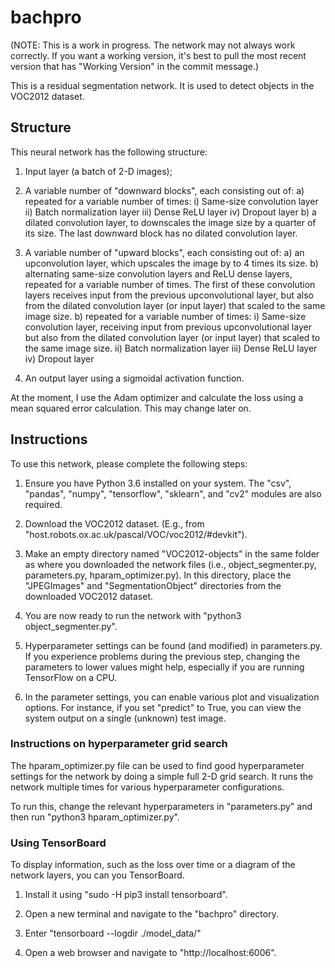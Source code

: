 # bachpro

(NOTE: This is a work in progress. The network may not always work correctly. If you want a working version, it's best to pull the most recent version that has "Working Version" in the commit message.)

This is a residual segmentation network. It is used to detect objects in the VOC2012 dataset.

## Structure

This neural network has the following structure:
1) Input layer (a batch of 2-D images);

2) A variable number of "downward blocks", each consisting out of:
	a) repeated for a variable number of times:
          i) Same-size convolution layer
         ii) Batch normalization layer
        iii) Dense ReLU layer
         iv) Dropout layer
	b) a dilated convolution layer, to downscales the image size by a quarter of its size. The last downward block has no dilated convolution layer.

3) A variable number of "upward blocks", each consisting out of:
	a) an upconvolution layer, which upscales the image by to 4 times its size.
	b) alternating same-size convolution layers and ReLU dense layers, repeated for a variable number of times. The first of these convolution layers receives input from the previous upconvolutional layer, but also from the dilated convolution layer (or input layer) that scaled to the same image size.
    b) repeated for a variable number of times:
          i) Same-size convolution layer, receiving input from previous upconvolutional layer but also from the dilated convolution layer (or input layer) that scaled to the same image size.
         ii) Batch normalization layer
        iii) Dense ReLU layer
         iv) Dropout layer

4) An output layer using a sigmoidal activation function.


At the moment, I use the Adam optimizer and calculate the loss using a mean squared error calculation. This may change later on.

## Instructions

To use this network, please complete the following steps:

1) Ensure you have Python 3.6 installed on your system. The "csv", "pandas", "numpy", "tensorflow", "sklearn", and "cv2" modules are also required.

2) Download the VOC2012 dataset. (E.g., from "host.robots.ox.ac.uk/pascal/VOC/voc2012/#devkit").

3) Make an empty directory named "VOC2012-objects" in the same folder as where you downloaded the network files (i.e., object\_segmenter.py, parameters.py, hparam\_optimizer.py). In this directory, place the "JPEGImages" and "SegmentationObject" directories from the downloaded VOC2012 dataset.

3) You are now ready to run the network with "python3 object_segmenter.py".

4) Hyperparameter settings can be found (and modified) in parameters.py. If you experience problems during the previous step, changing the parameters to lower values might help, especially if you are running TensorFlow on a CPU.

5) In the parameter settings, you can enable various plot and visualization options. For instance, if you set "predict" to True, you can view the system output on a single (unknown) test image.

### Instructions on hyperparameter grid search 

The hparam_optimizer.py file can be used to find good hyperparameter settings for the network by doing a simple full 2-D grid search. It runs the network multiple times for various hyperparameter configurations.

To run this, change the relevant hyperparameters in "parameters.py" and then run "python3 hparam_optimizer.py".

### Using TensorBoard

To display information, such as the loss over time or a diagram of the network layers, you can you TensorBoard. 

1) Install it using "sudo -H pip3 install tensorboard".

2) Open a new terminal and navigate to the "bachpro" directory.

3) Enter "tensorboard --logdir ./model_data/"

4) Open a web browser and navigate to "http://localhost:6006".
